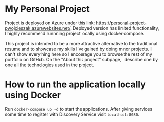 # My Personal Project
Project is deployed on Azure under this link: https://personal-project-pwojcieszak.azurewebsites.net/. Deployed version has limited functionality, I highly recommend runnning project locally using docker-compose.
<br><br>
This project is intended to be a more attractive alternative to the traditional resume and to showcase my skills I've gained by doing minor projects. I can't show everything here so I encourage you to browse the rest of my portfolio on GitHub. On the "About this project" subpage, I describe one by one all the technologies used in the project.

# How to run the application locally using Docker
Run `docker-compose up -d` to start the applications. After giving services some time to register with Discovery Service visit `localhost:8080`.
